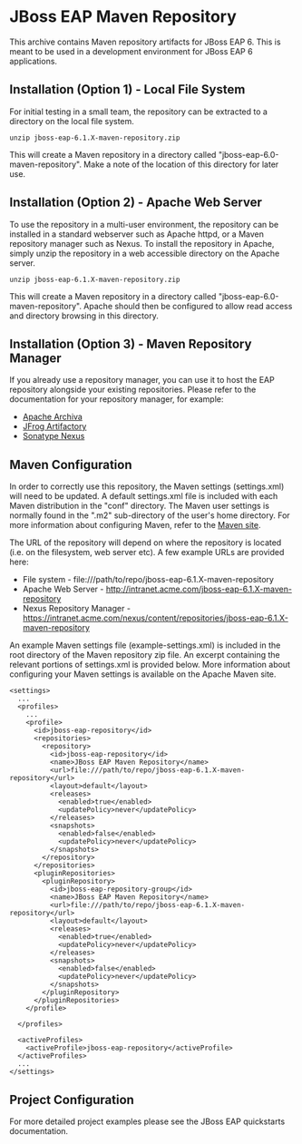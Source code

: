 JBoss EAP Maven Repository
==========================

This archive contains Maven repository artifacts for JBoss EAP 6.  This is meant
to be used in a development environment for JBoss EAP 6 applications.


Installation (Option 1) - Local File System
--------------------------------

For initial testing in a small team, the repository can be extracted to 
a directory on the local file system.

    unzip jboss-eap-6.1.X-maven-repository.zip

This will create a Maven repository in a directory called "jboss-eap-6.0-maven-repository".
Make a note of the location of this directory for later use.

 
Installation (Option 2) - Apache Web Server
--------------------------------
 
To use the repository in a multi-user environment, the repository can be installed 
in a standard webserver such as Apache httpd, or a Maven repository manager such as Nexus.
To install the repository in Apache, simply unzip the repository in a web accessible 
directory on the Apache server.

    unzip jboss-eap-6.1.X-maven-repository.zip

This will create a Maven repository in a directory called "jboss-eap-6.0-maven-repository".
Apache should then be configured to allow read access and directory browsing in this directory.

 
Installation (Option 3) - Maven Repository Manager
--------------------------------------------------

If you already use a repository manager, you can use it to host the  EAP  repository alongside 
your existing repositories.  Please refer to the documentation for your repository manager,
for example:

* [Apache Archiva](http://archiva.apache.org/)
* [JFrog Artifactory](http://www.jfrog.com/products.php)
* [Sonatype Nexus](http://nexus.sonatype.org/)
 
Maven Configuration
-------------------

In order to correctly use this repository, the Maven settings (settings.xml) will 
need to be updated.  A default settings.xml file is included with each Maven distribution 
in the "conf" directory.  The Maven user settings is normally found in the ".m2" sub-directory 
of the user's home directory.  For more information about configuring Maven, refer to the 
[Maven site](http://maven.apache.org/settings.html).

The URL of the repository will depend on where the 
repository is located (i.e. on the filesystem, web server etc).  A few example 
URLs are provided here:

* File system - file:///path/to/repo/jboss-eap-6.1.X-maven-repository
* Apache Web Server - http://intranet.acme.com/jboss-eap-6.1.X-maven-repository
* Nexus Repository Manager - https://intranet.acme.com/nexus/content/repositories/jboss-eap-6.1.X-maven-repository

An example Maven settings file (example-settings.xml) is included in the root directory of the Maven
repository zip file.  An excerpt containing the relevant portions of settings.xml is provided below.
More information about configuring your Maven  settings is available on the Apache Maven site.

 
    <settings>
      ...
      <profiles>
        ...
        <profile>
          <id>jboss-eap-repository</id>
          <repositories>
            <repository>
              <id>jboss-eap-repository</id>
              <name>JBoss EAP Maven Repository</name>
              <url>file:///path/to/repo/jboss-eap-6.1.X-maven-repository</url>
              <layout>default</layout>
              <releases>
                <enabled>true</enabled>
                <updatePolicy>never</updatePolicy>
              </releases>
              <snapshots>
                <enabled>false</enabled>
                <updatePolicy>never</updatePolicy>
              </snapshots>
            </repository>
          </repositories>
          <pluginRepositories>
            <pluginRepository>
              <id>jboss-eap-repository-group</id>
              <name>JBoss EAP Maven Repository</name>
              <url>file:///path/to/repo/jboss-eap-6.1.X-maven-repository</url>
              <layout>default</layout>
              <releases>
                <enabled>true</enabled>
                <updatePolicy>never</updatePolicy>
              </releases>
              <snapshots>
                <enabled>false</enabled>
                <updatePolicy>never</updatePolicy>
              </snapshots>
            </pluginRepository>
          </pluginRepositories>
        </profile>

      </profiles>

      <activeProfiles>
        <activeProfile>jboss-eap-repository</activeProfile>
      </activeProfiles>
      ...
    </settings>

 
Project Configuration
---------------------

For more detailed project examples please see the JBoss EAP quickstarts documentation.

